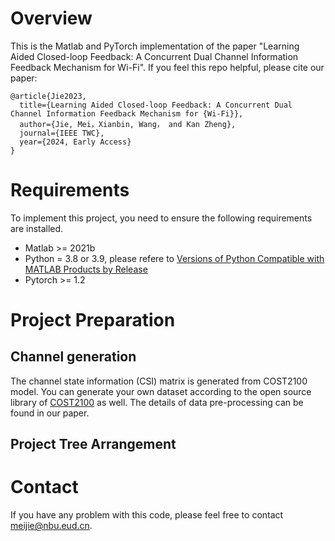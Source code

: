 # Overview
This is the Matlab and PyTorch implementation of the paper "Learning Aided Closed-loop Feedback: A Concurrent Dual Channel Information Feedback Mechanism for Wi-Fi". If you feel this repo helpful, please cite our paper:
```
@article{Jie2023,
  title={Learning Aided Closed-loop Feedback: A Concurrent Dual Channel Information Feedback Mechanism for {Wi-Fi}},
  author={Jie, Mei，Xianbin, Wang， and Kan Zheng},
  journal={IEEE TWC},
  year={2024, Early Access}
}
```
# Requirements
To implement this project, you need to ensure the following requirements are installed.
 * Matlab >= 2021b
 * Python = 3.8 or 3.9, please refere to [Versions of Python Compatible with MATLAB Products by Release](https://www.mathworks.com/support/requirements/python-compatibility.html)
 * Pytorch >= 1.2

# Project Preparation

## Channel generation
The channel state information (CSI) matrix is generated from COST2100 model. You can generate your own dataset according to the open source library of [COST2100](https://github.com/cost2100/cost2100) as well. The details of data pre-processing can be found in our paper.

## Project Tree Arrangement

# Contact
If you have any problem with this code, please feel free to contact meijie@nbu.eud.cn.

